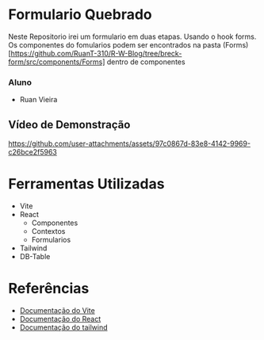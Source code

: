 # Formulario Quebrado

Neste Repositorio irei um formulario em duas etapas. Usando o hook forms.
Os componentes do fomularios podem ser encontrados na pasta (Forms)[https://github.com/RuanT-310/R-W-Blog/tree/breck-form/src/components/Forms] dentro de componentes

### Aluno
- Ruan Vieira
  
## Vídeo de Demonstração

https://github.com/user-attachments/assets/97c0867d-83e8-4142-9969-c26bce2f5963

# Ferramentas Utilizadas
- Vite
- React
  - Componentes
  - Contextos
  - Formularios
- Tailwind
- DB-Table
# Referências
- [Documentação do Vite](https://vite.dev)
- [Documentação do React](https://react.dev)
- [Documentação do tailwind](https://tailwindcss.com)

